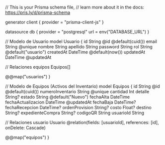 // This is your Prisma schema file,
// learn more about it in the docs: https://pris.ly/d/prisma-schema

generator client {
  provider = "prisma-client-js"
}

datasource db {
  provider = "postgresql"
  url      = env("DATABASE_URL")
}

// Modelo de Usuario
model Usuario {
  id        String   @id @default(cuid())
  email     String   @unique
  nombre    String
  apellido  String
  password  String
  rol       String   @default("usuario")
  createdAt DateTime @default(now())
  updatedAt DateTime @updatedAt

  // Relaciones
  equipos Equipos[]

  @@map("usuarios")
}

// Modelo de Equipos (Activos del Inventario)
model Equipos {
  id                 String    @id @default(cuid())
  numeroInventario   String    @unique
  cantidad           Int
  detalle            String?
  estado             String    @default("Nuevo")
  fechaAlta          DateTime
  fechaActualizacion DateTime  @updatedAt
  fechaBaja          DateTime?
  fechaRecepcion     DateTime?
  ordenProvision     String?
  costo              Float?
  destino            String?
  expedienteCompra   String?
  codigoQR           String
  usuarioId          String

  // Relaciones
  usuario Usuario @relation(fields: [usuarioId], references: [id], onDelete: Cascade)

  @@map("equipos")
}
